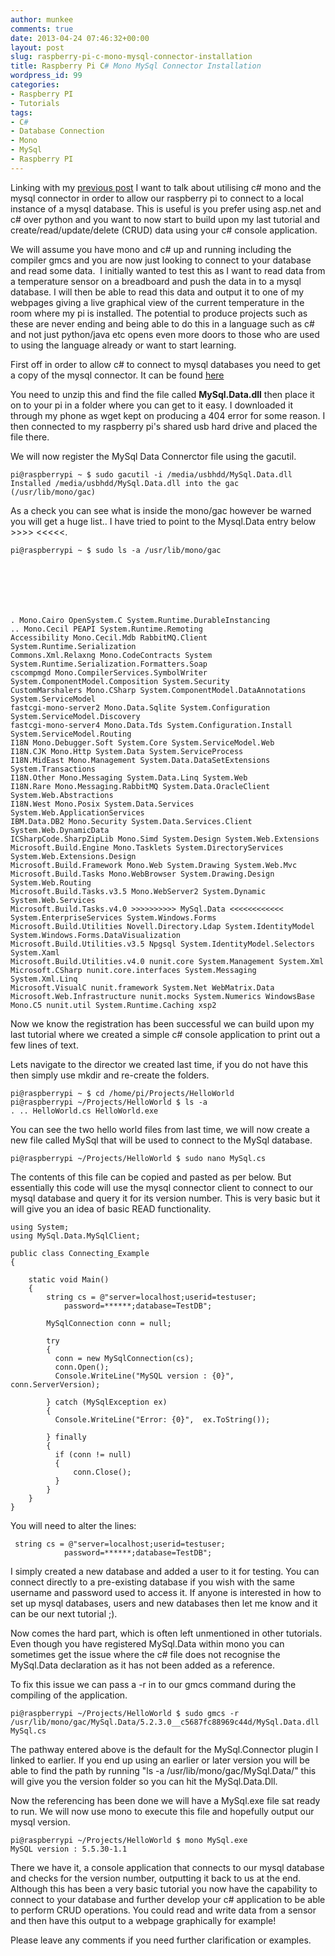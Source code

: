 ```yaml
---
author: munkee
comments: true
date: 2013-04-24 07:46:32+00:00
layout: post
slug: raspberry-pi-c-mono-mysql-connector-installation
title: Raspberry Pi C# Mono MySql Connector Installation
wordpress_id: 99
categories:
- Raspberry PI
- Tutorials
tags:
- C#
- Database Connection
- Mono
- MySql
- Raspberry PI
---
```


Linking with my [previous post](http://c-mobberley.com/wordpress/index.php/2013/04/22/raspberry-pi-c-mono-hello-world-setup-installation-compile-gmcs-execution/) I want to talk about utilising c# mono and the mysql connector in order to allow our raspberry pi to connect to a local instance of a mysql database. This is useful is you prefer using asp.net and c# over python and you want to now start to build upon my last tutorial and create/read/update/delete (CRUD) data using your c# console application.

We will assume you have mono and c# up and running including the compiler gmcs and you are now just looking to connect to your database and read some data.  I initially wanted to test this as I want to read data from a temperature sensor on a breadboard and push the data in to a mysql database. I will then be able to read this data and output it to one of my webpages giving a live graphical view of the current temperature in the room where my pi is installed. The potential to produce projects such as these are never ending and being able to do this in a language such as c# and not just python/java etc opens even more doors to those who are used to using the language already or want to start learning.

First off in order to allow c# to connect to mysql databases you need to get a copy of the mysql connector. It can be found [here](http://dev.mysql.com/get/Downloads/Connector-Net/mysql-connector-net-5.2.3-noinstall.zip)

You need to unzip this and find the file called **MySql.Data.dll** then place it on to your pi in a folder where you can get to it easy. I downloaded it through my phone as wget kept on producing a 404 error for some reason. I then connected to my raspberry pi's shared usb hard drive and placed the file there.

We will now register the MySql Data Connerctor file using the gacutil.


    
    
    pi@raspberrypi ~ $ sudo gacutil -i /media/usbhdd/MySql.Data.dll
    Installed /media/usbhdd/MySql.Data.dll into the gac (/usr/lib/mono/gac)
    



As a check you can see what is inside the mono/gac however be warned you will get a huge list.. I have tried to point to the Mysql.Data entry below >>>> <<<<<.

    
    
    pi@raspberrypi ~ $ sudo ls -a /usr/lib/mono/gac
    




    
    
    . Mono.Cairo OpenSystem.C System.Runtime.DurableInstancing
    .. Mono.Cecil PEAPI System.Runtime.Remoting
    Accessibility Mono.Cecil.Mdb RabbitMQ.Client System.Runtime.Serialization
    Commons.Xml.Relaxng Mono.CodeContracts System System.Runtime.Serialization.Formatters.Soap
    cscompmgd Mono.CompilerServices.SymbolWriter System.ComponentModel.Composition System.Security
    CustomMarshalers Mono.CSharp System.ComponentModel.DataAnnotations System.ServiceModel
    fastcgi-mono-server2 Mono.Data.Sqlite System.Configuration System.ServiceModel.Discovery
    fastcgi-mono-server4 Mono.Data.Tds System.Configuration.Install System.ServiceModel.Routing
    I18N Mono.Debugger.Soft System.Core System.ServiceModel.Web
    I18N.CJK Mono.Http System.Data System.ServiceProcess
    I18N.MidEast Mono.Management System.Data.DataSetExtensions System.Transactions
    I18N.Other Mono.Messaging System.Data.Linq System.Web
    I18N.Rare Mono.Messaging.RabbitMQ System.Data.OracleClient System.Web.Abstractions
    I18N.West Mono.Posix System.Data.Services System.Web.ApplicationServices
    IBM.Data.DB2 Mono.Security System.Data.Services.Client System.Web.DynamicData
    ICSharpCode.SharpZipLib Mono.Simd System.Design System.Web.Extensions
    Microsoft.Build.Engine Mono.Tasklets System.DirectoryServices System.Web.Extensions.Design
    Microsoft.Build.Framework Mono.Web System.Drawing System.Web.Mvc
    Microsoft.Build.Tasks Mono.WebBrowser System.Drawing.Design System.Web.Routing
    Microsoft.Build.Tasks.v3.5 Mono.WebServer2 System.Dynamic System.Web.Services
    Microsoft.Build.Tasks.v4.0 >>>>>>>>>> MySql.Data <<<<<<<<<<<< System.EnterpriseServices System.Windows.Forms
    Microsoft.Build.Utilities Novell.Directory.Ldap System.IdentityModel System.Windows.Forms.DataVisualization
    Microsoft.Build.Utilities.v3.5 Npgsql System.IdentityModel.Selectors System.Xaml
    Microsoft.Build.Utilities.v4.0 nunit.core System.Management System.Xml
    Microsoft.CSharp nunit.core.interfaces System.Messaging System.Xml.Linq
    Microsoft.VisualC nunit.framework System.Net WebMatrix.Data
    Microsoft.Web.Infrastructure nunit.mocks System.Numerics WindowsBase
    Mono.C5 nunit.util System.Runtime.Caching xsp2
    



Now we know the registration has been successful we can build upon my last tutorial where we created a simple c# console application to print out a few lines of text.

Lets navigate to the director we created last time, if you do not have this then simply use mkdir and re-create the folders.


    
    
    pi@raspberrypi ~ $ cd /home/pi/Projects/HelloWorld
    pi@raspberrypi ~/Projects/HelloWorld $ ls -a
    . .. HelloWorld.cs HelloWorld.exe
    



You can see the two hello world files from last time, we will now create a new file called MySql that will be used to connect to the MySql database.


    
    
    pi@raspberrypi ~/Projects/HelloWorld $ sudo nano MySql.cs
    



The contents of this file can be copied and pasted as per below. But essentially this code will use the mysql connector client to connect to our mysql database and query it for its version number. This is very basic but it will give you an idea of basic READ functionality.


    
    
    using System;
    using MySql.Data.MySqlClient;
    
    public class Connecting_Example
    {
    
        static void Main()
        {
            string cs = @"server=localhost;userid=testuser;
                password=******;database=TestDB";
    
            MySqlConnection conn = null;
    
            try
            {
              conn = new MySqlConnection(cs);
              conn.Open();
              Console.WriteLine("MySQL version : {0}", conn.ServerVersion);
    
            } catch (MySqlException ex)
            {
              Console.WriteLine("Error: {0}",  ex.ToString());
    
            } finally
            {
              if (conn != null)
              {
                  conn.Close();
              }
            }
        }
    }
    
    



You will need to alter the lines:

    
    
     string cs = @"server=localhost;userid=testuser;
                password=******;database=TestDB";
    



I simply created a new database and added a user to it for testing. You can connect directly to a pre-existing database if you wish with the same username and password used to access it. If anyone is interested in how to set up mysql databases, users and new databases then let me know and it can be our next tutorial ;).

Now comes the hard part, which is often left unmentioned in other tutorials. Even though you have registered MySql.Data within mono you can sometimes get the issue where the c# file does not recognise the MySql.Data declaration as it has not been added as a reference.

To fix this issue we can pass a -r  in to our gmcs command during the compiling of the application.


    
    
    pi@raspberrypi ~/Projects/HelloWorld $ sudo gmcs -r /usr/lib/mono/gac/MySql.Data/5.2.3.0__c5687fc88969c44d/MySql.Data.dll MySql.cs
    



The pathway entered above is the default for the MySql.Connector plugin I linked to earlier. If you end up using an earlier or later version you will be able to find the path by running "ls -a /usr/lib/mono/gac/MySql.Data/" this will give you the version folder so you can hit the MySql.Data.Dll.

Now the referencing has been done we will have a MySql.exe file sat ready to run. We will now use mono to execute this file and hopefully output our mysql version.


    
    
    pi@raspberrypi ~/Projects/HelloWorld $ mono MySql.exe
    MySQL version : 5.5.30-1.1
    



There we have it, a console application that connects to our mysql database and checks for the version number, outputting it back to us at the end. Although this has been a very basic tutorial you now have the capability to connect to your database and further develop your c# application to be able to perform CRUD operations. You could read and write data from a sensor and then have this output to a webpage graphically for example!

Please leave any comments if you need further clarification or examples.

